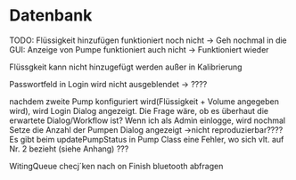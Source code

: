 # Datenbank

TODO:
Flüssigkeit hinzufügen funktioniert noch nicht
-> Geh nochmal in die GUI: Anzeige von Pumpe funktioniert auch nicht
-> Funktioniert wieder

Flüssgkeit kann nicht hinzugefügt werden außer in Kalibrierung



Passwortfeld in Login wird nicht ausgeblendet
-> ????

nachdem zweite Pump konfiguriert wird(Flüssigkeit + Volume angegeben wird), wird Login Dialog angezeigt. Die Frage wäre, ob es überhaut die erwartete Dialog/Workflow ist? Wenn ich als Admin einlogge, wird nochmal Setze die Anzahl der Pumpen Dialog angezeigt
->nicht reproduzierbar????
Es gibt beim updatePumpStatus in Pump Class eine Fehler, wo sich vlt. auf Nr. 2 bezieht (siehe Anhang)
???


WitingQueue checj´ken nach on Finish bluetooth abfragen